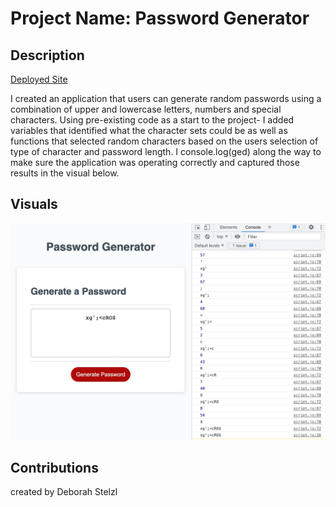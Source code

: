 # Project Name: Password Generator

## Description
[Deployed Site](https://dstelzl.github.io/password-generator/)

I created an application that users can generate random passwords using a combination of upper and lowercase letters, numbers and special characters. Using pre-existing code as a start to the project- I added variables that identified what the character sets could be as well as functions that selected random characters based on the users selection of type of character and password length. I console.log(ged) along the way to make sure the application was operating correctly and captured those results in the visual below.

## Visuals
![Screenshot including console](./assets/passwordGeneratorScreenshot.jpg)

## Contributions
created by Deborah Stelzl

